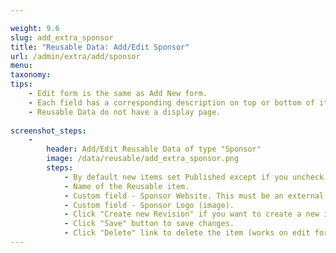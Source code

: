 ```yaml
---

weight: 9.6
slug: add_extra_sponsor
title: "Reusable Data: Add/Edit Sponsor"
url: /admin/extra/add/sponsor
menu: 
taxonomy: 
tips:
    - Edit form is the same as Add New form.
    - Each field has a corresponding description on top or bottom of it. Read this before entering values to the field.
    - Reusable Data do not have a display page.
    
screenshot_steps:
    -
        header: Add/Edit Reusable Data of type "Sponsor"
        image: /data/reusable/add_extra_sponsor.png
        steps:
            - By default new items set Published except if you uncheck this field.
            - Name of the Reusable item.
            - Custom field - Sponsor Website. This must be an external URL such as http://example.com.
            - Custom field - Sponsor Logo (image).
            - Click "Create new Revision" if you want to create a new instance for this item.
            - Click "Save" button to save changes.
            - Click "Delete" link to delete the item (works on edit form only). Use with caution.
---
```

